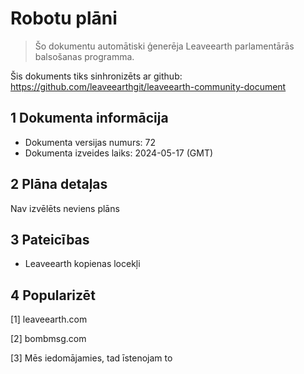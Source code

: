 # Robotu plāni

>Šo dokumentu automātiski ģenerēja Leaveearth parlamentārās balsošanas programma.

Šis dokuments tiks sinhronizēts ar github: https://github.com/leaveearthgit/leaveearth-community-document

## 1 Dokumenta informācija

- Dokumenta versijas numurs: 72
- Dokumenta izveides laiks: 2024-05-17 (GMT)

## 2 Plāna detaļas

Nav izvēlēts neviens plāns

## 3 Pateicības
* Leaveearth kopienas locekļi

## 4 Popularizēt
[1] leaveearth.com

[2] bombmsg.com

[3] Mēs iedomājamies, tad īstenojam to